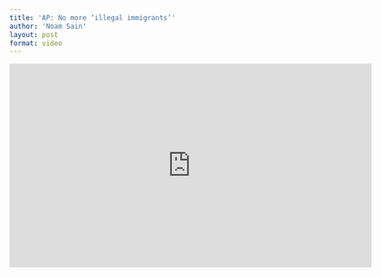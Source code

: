 ```yaml
---
title: 'AP: No more ‘illegal immigrants’'
author: 'Noam Sain'
layout: post
format: video
---
```


<iframe allowfullscreen="" frameborder="0" height="360" loading="lazy" src="http://www.mrctv.org/embed/120678" title="MRC TV video player" width="640"></iframe>